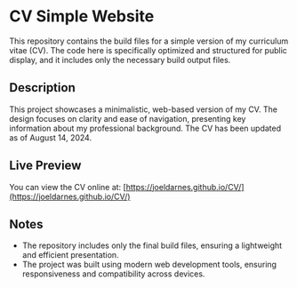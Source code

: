 # CV Simple Website

This repository contains the build files for a simple version of my curriculum vitae (CV). The code here is specifically optimized and structured for public display, and it includes only the necessary build output files.

## Description

This project showcases a minimalistic, web-based version of my CV. The design focuses on clarity and ease of navigation, presenting key information about my professional background. The CV has been updated as of August 14, 2024.

## Live Preview

You can view the CV online at: [https://joeldarnes.github.io/CV/](https://joeldarnes.github.io/CV/)

## Notes

- The repository includes only the final build files, ensuring a lightweight and efficient presentation.
- The project was built using modern web development tools, ensuring responsiveness and compatibility across devices.
